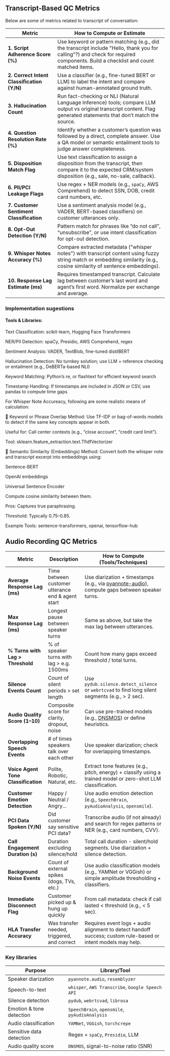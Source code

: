 ## Transcript-Based QC Metrics

Below are some of metrics related to transcript of conversation:

| **Metric**                                 | **How to Compute or Estimate**                                                                                                                                                   |
| ------------------------------------------ | -------------------------------------------------------------------------------------------------------------------------------------------------------------------------------- |
| **1. Script Adherence Score (%)**          | Use keyword or pattern matching (e.g., did the transcript include "Hello, thank you for calling"?) and check for required components. Build a checklist and count matched items. |
| **2. Correct Intent Classification (Y/N)** | Use a classifier (e.g., fine-tuned BERT or LLM) to label the intent and compare against human-annotated ground truth.                                                            |
| **3. Hallucination Count**                 | Run fact-checking or NLI (Natural Language Inference) tools; compare LLM output vs original transcript content. Flag generated statements that don’t match the source.           |
| **4. Question Resolution Rate (%)**        | Identify whether a customer’s question was followed by a direct, complete answer. Use a QA model or semantic entailment tools to judge answer completeness.                      |
| **5. Disposition Match Flag**              | Use text classification to assign a disposition from the transcript, then compare it to the expected CRM/system disposition (e.g., sale, no-sale, callback).                     |
| **6. PII/PCI Leakage Flags**               | Use regex + NER models (e.g., `spaCy`, AWS Comprehend) to detect SSN, DOB, credit card numbers, etc.                                                                             |
| **7. Customer Sentiment Classification**   | Use a sentiment analysis model (e.g., VADER, BERT-based classifiers) on customer utterances only.                                                                                |
| **8. Opt-Out Detection (Y/N)**             | Pattern match for phrases like “do not call”, “unsubscribe”, or use intent classification for opt-out detection.                                                                 |
| **9. Whisper Notes Accuracy (%)**          | Compare extracted metadata ("whisper notes") with transcript content using fuzzy string match or embedding similarity (e.g., cosine similarity of sentence embeddings).          |
| **10. Response Lag Estimate (ms)**         | Requires timestamped transcript. Calculate lag between customer’s last word and agent’s first word. Normalize per exchange and average.                                          |


### Implementation sugestions

#### Tools & Libraries:
Text Classification: scikit-learn, Hugging Face Transformers

NER/PII Detection: spaCy, Presidio, AWS Comprehend, regex

Sentiment Analysis: VADER, TextBlob, fine-tuned distilBERT

Hallucination Detection: No turnkey solution; use LLM + reference checking or entailment (e.g., DeBERTa-based NLI)

Keyword Matching: Python’s re, or flashtext for efficient keyword search

Timestamp Handling: If timestamps are included in JSON or CSV, use pandas to compute time gaps

For Whisper Note Accureacy, following are some realistic means of calculation:

🔹 Keyword or Phrase Overlap
Method: Use TF-IDF or bag-of-words models to detect if the same key concepts appear in both.

Useful for: Call center contexts (e.g., “close account”, “credit card limit”).

Tool: sklearn.feature_extraction.text.TfidfVectorizer

🔹 Semantic Similarity (Embeddings)
Method: Convert both the whisper note and transcript excerpt into embeddings using:

Sentence-BERT

OpenAI embeddings

Universal Sentence Encoder

Compute cosine similarity between them.

Pros: Captures true paraphrasing.

Threshold: Typically 0.75–0.85.

Example Tools: sentence-transformers, openai, tensorflow-hub

## Audio Recording QC Metrics

| **Metric**                          | **Description**                                   | **How to Compute (Tools/Techniques)**                                                                                                      |
| ----------------------------------- | ------------------------------------------------- | ------------------------------------------------------------------------------------------------------------------------------------------ |
| **Average Response Lag (ms)**       | Time between customer utterance end & agent start | Use diarization + timestamps (e.g., via [pyannote-audio](https://github.com/pyannote/pyannote-audio)), compute gaps between speaker turns. |
| **Max Response Lag (ms)**           | Longest pause between speaker turns               | Same as above, but take the max lag between utterances.                                                                                    |
| **% Turns with Lag > Threshold**    | % of speaker turns with lag > e.g. 1500ms         | Count how many gaps exceed threshold / total turns.                                                                                        |
| **Silence Events Count**            | Count of silent periods > set length              | Use `pydub.silence.detect_silence` or `webrtcvad` to find long silent segments (e.g., > 2 sec).                                            |
| **Audio Quality Score (1–10)**      | Composite score for clarity, dropout, noise       | Can use pre-trained models (e.g., [DNSMOS](https://github.com/microsoft/DNS-Challenge)) or define heuristics.                              |
| **Overlapping Speech Events**       | # of times speakers talk over each other          | Use speaker diarization; check for overlapping timestamps.                                                                                 |
| **Voice Agent Tone Classification** | Polite, Robotic, Natural, etc.                    | Extract tone features (e.g., pitch, energy) + classify using a trained model or zero-shot LLM classification.                              |
| **Customer Emotion Detection**      | Happy / Neutral / Angry...                        | Use audio emotion detection (e.g., `SpeechBrain`, `pyAudioAnalysis`, `opensmile`).                                                         |
| **PCI Data Spoken (Y/N)**           | Did customer say sensitive PCI data?              | Transcribe audio (if not already) and search for regex patterns or NER (e.g., card numbers, CVV).                                          |
| **Call Engagement Duration (s)**    | Duration excluding silence/hold                   | Total call duration - silent/hold segments. Use diarization + silence detection.                                                           |
| **Background Noise Events**         | Count of external spikes (dogs, TVs, etc.)        | Use audio classification models (e.g., YAMNet or VGGish) or simple amplitude thresholding + classifiers.                                   |
| **Immediate Disconnect Flag**       | Customer picked up & hung up quickly              | From call metadata: check if call lasted < threshold (e.g., < 5 sec).                                                                      |
| **HLA Transfer Accuracy**           | Was transfer needed, triggered, and correct       | Requires event logs + audio alignment to detect handoff success; custom rule-based or intent models may help.                              |


### Key libraries

| **Purpose**              | **Library/Tool**                                 |
| ------------------------ | ------------------------------------------------ |
| Speaker diarization      | `pyannote.audio`, `resemblyzer`                  |
| Speech-to-text           | `whisper`, `AWS Transcribe`, `Google Speech API` |
| Silence detection        | `pydub`, `webrtcvad`, `librosa`                  |
| Emotion & tone detection | `SpeechBrain`, `opensmile`, `pyAudioAnalysis`    |
| Audio classification     | `YAMNet`, `VGGish`, `torchcrepe`                 |
| Sensitive data detection | Regex + `spaCy`, `Presidio`, LLM                 |
| Audio quality score      | `DNSMOS`, signal-to-noise ratio (SNR)            |

